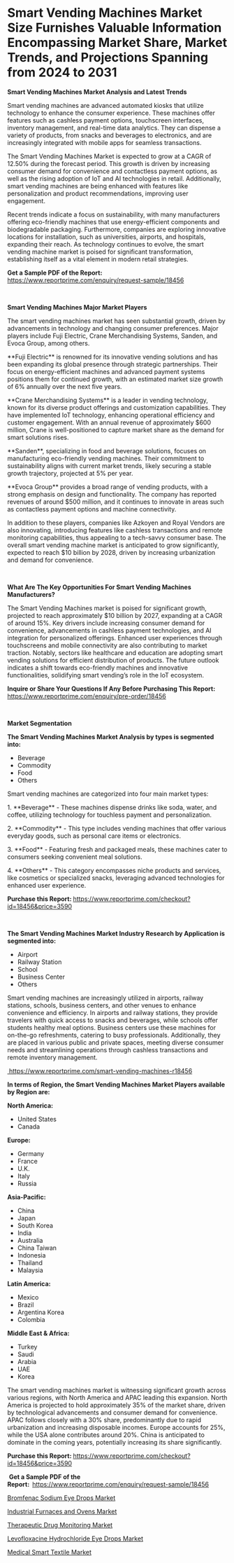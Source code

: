 <p><h1>Smart Vending Machines Market Size Furnishes Valuable Information Encompassing Market Share, Market Trends, and Projections Spanning from 2024 to 2031</h1></p><p><strong>Smart Vending Machines Market Analysis and Latest Trends</strong></p>
<p><p>Smart vending machines are advanced automated kiosks that utilize technology to enhance the consumer experience. These machines offer features such as cashless payment options, touchscreen interfaces, inventory management, and real-time data analytics. They can dispense a variety of products, from snacks and beverages to electronics, and are increasingly integrated with mobile apps for seamless transactions.</p><p>The Smart Vending Machines Market is expected to grow at a CAGR of 12.50% during the forecast period. This growth is driven by increasing consumer demand for convenience and contactless payment options, as well as the rising adoption of IoT and AI technologies in retail. Additionally, smart vending machines are being enhanced with features like personalization and product recommendations, improving user engagement.</p><p>Recent trends indicate a focus on sustainability, with many manufacturers offering eco-friendly machines that use energy-efficient components and biodegradable packaging. Furthermore, companies are exploring innovative locations for installation, such as universities, airports, and hospitals, expanding their reach. As technology continues to evolve, the smart vending machine market is poised for significant transformation, establishing itself as a vital element in modern retail strategies.</p></p>
<p><strong>Get a Sample PDF of the Report:&nbsp;</strong> <a href="https://www.reportprime.com/enquiry/request-sample/18456?utm_campaign=1133&utm_medium=2&utm_source=Github&utm_content=ia&utm_term=21112024&utm_id=smart-vending-machines">https://www.reportprime.com/enquiry/request-sample/18456</a></p>
<p>&nbsp;</p>
<p><strong>Smart Vending Machines Major Market Players</strong></p>
<p><p>The smart vending machines market has seen substantial growth, driven by advancements in technology and changing consumer preferences. Major players include Fuji Electric, Crane Merchandising Systems, Sanden, and Evoca Group, among others.</p><p>**Fuji Electric** is renowned for its innovative vending solutions and has been expanding its global presence through strategic partnerships. Their focus on energy-efficient machines and advanced payment systems positions them for continued growth, with an estimated market size growth of 6% annually over the next five years.</p><p>**Crane Merchandising Systems** is a leader in vending technology, known for its diverse product offerings and customization capabilities. They have implemented IoT technology, enhancing operational efficiency and customer engagement. With an annual revenue of approximately $600 million, Crane is well-positioned to capture market share as the demand for smart solutions rises.</p><p>**Sanden**, specializing in food and beverage solutions, focuses on manufacturing eco-friendly vending machines. Their commitment to sustainability aligns with current market trends, likely securing a stable growth trajectory, projected at 5% per year. </p><p>**Evoca Group** provides a broad range of vending products, with a strong emphasis on design and functionality. The company has reported revenues of around $500 million, and it continues to innovate in areas such as contactless payment options and machine connectivity.</p><p>In addition to these players, companies like Azkoyen and Royal Vendors are also innovating, introducing features like cashless transactions and remote monitoring capabilities, thus appealing to a tech-savvy consumer base. The overall smart vending machine market is anticipated to grow significantly, expected to reach $10 billion by 2028, driven by increasing urbanization and demand for convenience.</p></p>
<p>&nbsp;</p>
<p><strong>What Are The Key Opportunities For Smart Vending Machines Manufacturers?</strong></p>
<p><p>The Smart Vending Machines market is poised for significant growth, projected to reach approximately $10 billion by 2027, expanding at a CAGR of around 15%. Key drivers include increasing consumer demand for convenience, advancements in cashless payment technologies, and AI integration for personalized offerings. Enhanced user experiences through touchscreens and mobile connectivity are also contributing to market traction. Notably, sectors like healthcare and education are adopting smart vending solutions for efficient distribution of products. The future outlook indicates a shift towards eco-friendly machines and innovative functionalities, solidifying smart vending’s role in the IoT ecosystem.</p></p>
<p><strong>Inquire or Share Your Questions If Any Before Purchasing This Report:</strong> <a href="https://www.reportprime.com/enquiry/pre-order/18456?utm_campaign=1133&utm_medium=2&utm_source=Github&utm_content=ia&utm_term=21112024&utm_id=smart-vending-machines">https://www.reportprime.com/enquiry/pre-order/18456</a></p>
<p>&nbsp;</p>
<p><strong>Market Segmentation</strong></p>
<p><strong>The Smart Vending Machines Market Analysis by types is segmented into:</strong></p>
<p><ul><li>Beverage</li><li>Commodity</li><li>Food</li><li>Others</li></ul></p>
<p><p>Smart vending machines are categorized into four main market types: </p><p>1. **Beverage** - These machines dispense drinks like soda, water, and coffee, utilizing technology for touchless payment and personalization. </p><p>2. **Commodity** - This type includes vending machines that offer various everyday goods, such as personal care items or electronics. </p><p>3. **Food** - Featuring fresh and packaged meals, these machines cater to consumers seeking convenient meal solutions. </p><p>4. **Others** - This category encompasses niche products and services, like cosmetics or specialized snacks, leveraging advanced technologies for enhanced user experience.</p></p>
<p><strong>Purchase this Report:&nbsp;</strong><a href="https://www.reportprime.com/checkout?id=18456&price=3590&utm_campaign=1133&utm_medium=2&utm_source=Github&utm_content=ia&utm_term=21112024&utm_id=smart-vending-machines">https://www.reportprime.com/checkout?id=18456&price=3590</a></p>
<p>&nbsp;</p>
<p><strong>The Smart Vending Machines Market Industry Research by Application is segmented into:</strong></p>
<p><ul><li>Airport</li><li>Railway Station</li><li>School</li><li>Business Center</li><li>Others</li></ul></p>
<p><p>Smart vending machines are increasingly utilized in airports, railway stations, schools, business centers, and other venues to enhance convenience and efficiency. In airports and railway stations, they provide travelers with quick access to snacks and beverages, while schools offer students healthy meal options. Business centers use these machines for on-the-go refreshments, catering to busy professionals. Additionally, they are placed in various public and private spaces, meeting diverse consumer needs and streamlining operations through cashless transactions and remote inventory management.</p></p>
<p><a href="https://www.reportprime.com/smart-vending-machines-r18456?utm_campaign=1133&utm_medium=2&utm_source=Github&utm_content=ia&utm_term=21112024&utm_id=smart-vending-machines">&nbsp;https://www.reportprime.com/smart-vending-machines-r18456</a></p>
<p><strong>In terms of Region, the Smart Vending Machines Market Players available by Region are:</strong></p>
<p>
    <p> <strong> North America: </strong>
        <ul>
            <li>United States</li>
            <li>Canada</li>
        </ul>
        </p> 
    <p> <strong> Europe: </strong>
        <ul>
            <li>Germany</li>
            <li>France</li>
            <li>U.K.</li>
            <li>Italy</li>
            <li>Russia</li>
        </ul>
        </p> 
    <p> <strong> Asia-Pacific: </strong>
        <ul>
            <li>China</li>
            <li>Japan</li>
            <li>South Korea</li>
            <li>India</li>
            <li>Australia</li>
            <li>China Taiwan</li>
            <li>Indonesia</li>
            <li>Thailand</li>
            <li>Malaysia</li>
        </ul>
        </p> 
    <p> <strong> Latin America: </strong>
        <ul>
            <li>Mexico</li>
            <li>Brazil</li>
            <li>Argentina Korea</li>
            <li>Colombia</li>
        </ul>
        </p> 
    <p> <strong> Middle East & Africa: </strong>
        <ul>
            <li>Turkey</li>
            <li>Saudi</li>
            <li>Arabia</li>
            <li>UAE</li>
            <li>Korea</li>
        </ul>
    </p>
    </p>
<p><p>The smart vending machines market is witnessing significant growth across various regions, with North America and APAC leading this expansion. North America is projected to hold approximately 35% of the market share, driven by technological advancements and consumer demand for convenience. APAC follows closely with a 30% share, predominantly due to rapid urbanization and increasing disposable incomes. Europe accounts for 25%, while the USA alone contributes around 20%. China is anticipated to dominate in the coming years, potentially increasing its share significantly.</p></p>
<p><strong>Purchase this Report: </strong><a href="https://www.reportprime.com/checkout?id=18456&price=3590&utm_campaign=1133&utm_medium=2&utm_source=Github&utm_content=ia&utm_term=21112024&utm_id=smart-vending-machines">https://www.reportprime.com/checkout?id=18456&price=3590</a></p>
<p>&nbsp;<strong>Get a Sample PDF of the Report:&nbsp;&nbsp;</strong><a href="https://www.reportprime.com/enquiry/request-sample/18456?utm_campaign=1133&utm_medium=2&utm_source=Github&utm_content=ia&utm_term=21112024&utm_id=smart-vending-machines">https://www.reportprime.com/enquiry/request-sample/18456</a></p>
<p><strong></strong></p>
<p><p><a href="https://issuu.com/reportprime-2/docs/bromfenac-sodium-eye-drops-market-s_482e2d84a57011?utm_campaign=1133&utm_medium=2&utm_source=Github&utm_content=ia&utm_term=21112024&utm_id=smart-vending-machines">Bromfenac Sodium Eye Drops Market</a></p><p><a href="https://github.com/WillieWoodard/Market-Research-Report-List-7/blob/main/industrial-furnaces-and-ovens-market.md?utm_campaign=1133&utm_medium=2&utm_source=Github&utm_content=ia&utm_term=21112024&utm_id=smart-vending-machines">Industrial Furnaces and Ovens Market</a></p><p><a href="https://www.linkedin.com/pulse/therapeutic-drug-monitoring-market-growth-projections-2024--mdzof?utm_campaign=1133&utm_medium=2&utm_source=Github&utm_content=ia&utm_term=21112024&utm_id=smart-vending-machines">Therapeutic Drug Monitoring Market</a></p><p><a href="https://issuu.com/reportprime-2/docs/levofloxacine-hydrochloride-eye-dro_f98ac623798294?utm_campaign=1133&utm_medium=2&utm_source=Github&utm_content=ia&utm_term=21112024&utm_id=smart-vending-machines">Levofloxacine Hydrochloride Eye Drops Market</a></p><p><a href="https://www.linkedin.com/pulse/future-medical-smart-textile-market-key-growth-drivers-forecasted-muxhf?utm_campaign=1133&utm_medium=2&utm_source=Github&utm_content=ia&utm_term=21112024&utm_id=smart-vending-machines">Medical Smart Textile Market</a></p></p>
